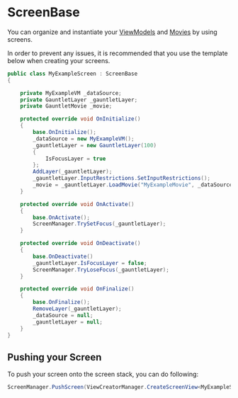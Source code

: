 # ScreenBase

You can organize and instantiate your [ViewModels](viewmodel.md) and [Movies](movie.md) by using screens.

In order to prevent any issues, it is recommended that you use the template below when creating your screens.

```csharp
public class MyExampleScreen : ScreenBase
{

    private MyExampleVM _dataSource;
    private GauntletLayer _gauntletLayer;
    private GauntletMovie _movie;

    protected override void OnInitialize()
    {
        base.OnInitialize();
        _dataSource = new MyExampleVM();
        _gauntletLayer = new GauntletLayer(100)
        {
            IsFocusLayer = true
        };
        AddLayer(_gauntletLayer);
        _gauntletLayer.InputRestrictions.SetInputRestrictions();
        _movie = _gauntletLayer.LoadMovie("MyExampleMovie", _dataSource);
    }

    protected override void OnActivate()
    {
        base.OnActivate();
        ScreenManager.TrySetFocus(_gauntletLayer);
    }

    protected override void OnDeactivate()
    {
        base.OnDeactivate()
        _gauntletLayer.IsFocusLayer = false;
        ScreenManager.TryLoseFocus(_gauntletLayer);
    }

    protected override void OnFinalize()
    {
        base.OnFinalize();
        RemoveLayer(_gauntletLayer);
        _dataSource = null;
        _gauntletLayer = null;
    }
}
```

## Pushing your Screen

To push your screen onto the screen stack, you can do following:

```csharp
ScreenManager.PushScreen(ViewCreatorManager.CreateScreenView<MyExampleScreen>());
```

